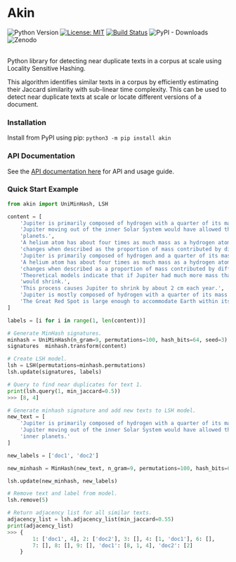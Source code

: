 # Akin
![Python Version](https://img.shields.io/badge/Python-3.9%20%7C%203.14-blue.svg)
[![License: MIT](https://img.shields.io/badge/License-MIT-green.svg)](https://opensource.org/licenses/MIT)
[![Build Status](https://app.travis-ci.com/justinbt1/Akin.svg?branch=main)](https://app.travis-ci.com/justinbt1/Akin)
![PyPI - Downloads](https://img.shields.io/pypi/dm/akin)
![Zenodo](https://zenodo.org/badge/DOI/10.5281/zenodo.14969173.svg)

<br>
Python library for detecting near duplicate texts in a corpus at scale using Locality Sensitive Hashing.

This algorithm identifies similar texts in 
a corpus by efficiently estimating their Jaccard similarity with sub-linear time complexity. This can be used to detect 
near duplicate texts at scale or locate different versions of a document.  

### Installation
Install from PyPI using pip:
```python3 -m pip install akin```  

### API Documentation
See the [API documentation here](https://justinbt1.github.io/Akin/api/api_ref/) for API 
and usage guide.

### Quick Start Example
``` python
from akin import UniMinHash, LSH

content = [
    'Jupiter is primarily composed of hydrogen with a quarter of its mass being helium',
    'Jupiter moving out of the inner Solar System would have allowed the formation of inner '
    'planets.',
    'A helium atom has about four times as much mass as a hydrogen atom, so the composition '
    'changes when described as the proportion of mass contributed by different atoms.',
    'Jupiter is primarily composed of hydrogen and a quarter of its mass being helium',
    'A helium atom has about four times as much mass as a hydrogen atom and the composition '
    'changes when described as a proportion of mass contributed by different atoms.',
    'Theoretical models indicate that if Jupiter had much more mass than it does at present, it '
    'would shrink.',
    'This process causes Jupiter to shrink by about 2 cm each year.',
    'Jupiter is mostly composed of hydrogen with a quarter of its mass being helium',
    'The Great Red Spot is large enough to accommodate Earth within its boundaries.'
]

labels = [i for i in range(1, len(content))]

# Generate MinHash signatures.
minhash = UniMinHash(n_gram=9, permutations=100, hash_bits=64, seed=3)
signatures  minhash.transform(content)

# Create LSH model.
lsh = LSH(permutations=minhash.permutations)
lsh.update(signatures, labels)

# Query to find near duplicates for text 1.
print(lsh.query(1, min_jaccard=0.5))
>>> [8, 4]

# Generate minhash signature and add new texts to LSH model.
new_text = [
    'Jupiter is primarily composed of hydrogen with a quarter of its mass being helium',
    'Jupiter moving out of the inner Solar System would have allowed the formation of '
    'inner planets.'
]

new_labels = ['doc1', 'doc2']

new_minhash = MinHash(new_text, n_gram=9, permutations=100, hash_bits=64, seed=3)

lsh.update(new_minhash, new_labels)

# Remove text and label from model.
lsh.remove(5)

# Return adjacency list for all similar texts.
adjacency_list = lsh.adjacency_list(min_jaccard=0.55)
print(adjacency_list)
>>> {
        1: ['doc1', 4], 2: ['doc2'], 3: [], 4: [1, 'doc1'], 6: [], 
        7: [], 8: [], 9: [], 'doc1': [8, 1, 4], 'doc2': [2]
    }
```
